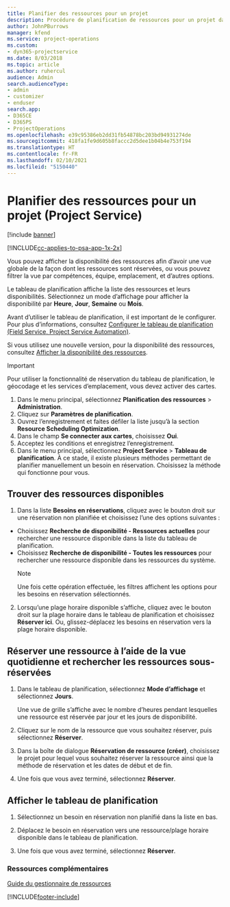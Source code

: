 ```yaml
---
title: Planifier des ressources pour un projet
description: Procédure de planification de ressources pour un projet dans Project Service
author: JohnPBurrows
manager: kfend
ms.service: project-operations
ms.custom:
- dyn365-projectservice
ms.date: 8/03/2018
ms.topic: article
ms.author: ruhercul
audience: Admin
search.audienceType:
- admin
- customizer
- enduser
search.app:
- D365CE
- D365PS
- ProjectOperations
ms.openlocfilehash: e39c95386eb2dd31fb54878bc203bd94931274de
ms.sourcegitcommit: 418fa1fe9d605b8faccc2d5dee1b04b4e753f194
ms.translationtype: HT
ms.contentlocale: fr-FR
ms.lasthandoff: 02/10/2021
ms.locfileid: "5150440"
---
```

# <a name="schedule-resources-for-a-project-project-service"></a>Planifier des ressources pour un projet (Project Service)

[!include [banner](../includes/psa-now-project-operations.md)]

[!INCLUDE[cc-applies-to-psa-app-1x-2x](../includes/cc-applies-to-psa-app-1x-2x.md)]

Vous pouvez afficher la disponibilité des ressources afin d’avoir une vue globale de la façon dont les ressources sont réservées, ou vous pouvez filtrer la vue par compétences, équipe, emplacement, et d’autres options.  
  
Le tableau de planification affiche la liste des ressources et leurs disponibilités. Sélectionnez un mode d’affichage pour afficher la disponibilité par **Heure**, **Jour**, **Semaine** ou **Mois**.  
  
Avant d’utiliser le tableau de planification, il est important de le configurer. Pour plus d’informations, consultez [Configurer le tableau de planification (Field Service, Project Service Automation)](https://docs.microsoft.com/dynamics365/field-service/configure-schedule-board).
  
Si vous utilisez une nouvelle version, pour la disponibilité des ressources, consultez [Afficher la disponibilité des ressources](../psa/view-resource-availability.md).  

> [!IMPORTANT]
>  Pour utiliser la fonctionnalité de réservation du tableau de planification, le géocodage et les services d’emplacement, vous devez activer des cartes.  
> 
> 1. Dans le menu principal, sélectionnez **Planification des ressources** > **Administration**.  
> 2. Cliquez sur **Paramètres de planification**.  
> 3. Ouvrez l’enregistrement et faites défiler la liste jusqu’à la section **Resource Scheduling Optimization**.  
> 4. Dans le champ **Se connecter aux cartes**, choisissez **Oui**.  
> 5. Acceptez les conditions et enregistrez l’enregistrement.  
> 6. Dans le menu principal, sélectionnez **Project Service** > **Tableau de planification**. À ce stade, il existe plusieurs méthodes permettant de planifier manuellement un besoin en réservation. Choisissez la méthode qui fonctionne pour vous.
  
## <a name="find-available-resources"></a>Trouver des ressources disponibles

1.  Dans la liste **Besoins en réservations**, cliquez avec le bouton droit sur une réservation non planifiée et choisissez l’une des options suivantes :  
  
- Choisissez **Recherche de disponibilité - Ressources actuelles** pour rechercher une ressource disponible dans la liste du tableau de planification.  
- Choisissez **Recherche de disponibilité - Toutes les ressources** pour rechercher une ressource disponible dans les ressources du système.  
   > [!NOTE]
   >  Une fois cette opération effectuée, les filtres affichent les options pour les besoins en réservation sélectionnés.  
  
2. Lorsqu’une plage horaire disponible s’affiche, cliquez avec le bouton droit sur la plage horaire dans le tableau de planification et choisissez **Réserver ici**. Ou, glissez-déplacez les besoins en réservation vers la plage horaire disponible.  
  

## <a name="book-a-resource-using-the-daily-view-and-find-whos-under-booked"></a>Réserver une ressource à l’aide de la vue quotidienne et rechercher les ressources sous-réservées
  
1.  Dans le tableau de planification, sélectionnez **Mode d’affichage** et sélectionnez **Jours**.  
  
    Une vue de grille s’affiche avec le nombre d’heures pendant lesquelles une ressource est réservée par jour et les jours de disponibilité.  
  
2.  Cliquez sur le nom de la ressource que vous souhaitez réserver, puis sélectionnez **Réserver**.  
  
3.  Dans la boîte de dialogue **Réservation de ressource (créer)**, choisissez le projet pour lequel vous souhaitez réserver la ressource ainsi que la méthode de réservation et les dates de début et de fin.  
  
4.  Une fois que vous avez terminé, sélectionnez **Réserver**.  
  
## <a name="view-to-the-schedule-board"></a>Afficher le tableau de planification
  
1.  Sélectionnez un besoin en réservation non planifié dans la liste en bas.  
  
2.  Déplacez le besoin en réservation vers une ressource/plage horaire disponible dans le tableau de planification.  
  
3.  Une fois que vous avez terminé, sélectionnez **Réserver**.  
  
### <a name="additional-resources"></a>Ressources complémentaires  
 [Guide du gestionnaire de ressources](../psa/resource-manager-guide.md)


[!INCLUDE[footer-include](../includes/footer-banner.md)]